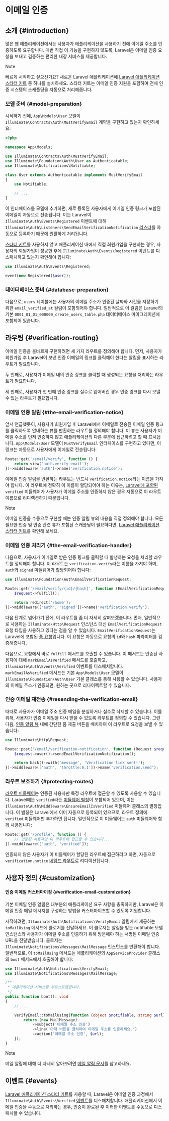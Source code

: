 # 이메일 인증













## 소개 {#introduction}

많은 웹 애플리케이션에서는 사용자가 애플리케이션을 사용하기 전에 이메일 주소를 인증하도록 요구합니다. 매번 직접 이 기능을 구현하지 않도록, Laravel은 이메일 인증 요청을 보내고 검증하는 편리한 내장 서비스를 제공합니다.

> [!NOTE]
> 빠르게 시작하고 싶으신가요? 새로운 Laravel 애플리케이션에 [Laravel 애플리케이션 스타터 키트](/laravel/12.x/starter-kits) 중 하나를 설치하세요. 스타터 키트는 이메일 인증 지원을 포함하여 전체 인증 시스템의 스캐폴딩을 자동으로 처리해줍니다.


### 모델 준비 {#model-preparation}

시작하기 전에, `App\Models\User` 모델이 `Illuminate\Contracts\Auth\MustVerifyEmail` 계약을 구현하고 있는지 확인하세요:

```php
<?php

namespace App\Models;

use Illuminate\Contracts\Auth\MustVerifyEmail;
use Illuminate\Foundation\Auth\User as Authenticatable;
use Illuminate\Notifications\Notifiable;

class User extends Authenticatable implements MustVerifyEmail
{
    use Notifiable;

    // ...
}
```

이 인터페이스를 모델에 추가하면, 새로 등록된 사용자에게 이메일 인증 링크가 포함된 이메일이 자동으로 전송됩니다. 이는 Laravel이 `Illuminate\Auth\Events\Registered` 이벤트에 대해 `Illuminate\Auth\Listeners\SendEmailVerificationNotification` [리스너](/laravel/12.x/events)를 자동으로 등록하기 때문에 원활하게 처리됩니다.

[스타터 키트](/laravel/12.x/starter-kits)를 사용하지 않고 애플리케이션 내에서 직접 회원가입을 구현하는 경우, 사용자의 회원가입이 성공한 후에 `Illuminate\Auth\Events\Registered` 이벤트를 디스패치하고 있는지 확인해야 합니다:

```php
use Illuminate\Auth\Events\Registered;

event(new Registered($user));
```


### 데이터베이스 준비 {#database-preparation}

다음으로, `users` 테이블에는 사용자의 이메일 주소가 인증된 날짜와 시간을 저장하기 위한 `email_verified_at` 컬럼이 포함되어야 합니다. 일반적으로 이 컬럼은 Laravel의 기본 `0001_01_01_000000_create_users_table.php` 데이터베이스 마이그레이션에 포함되어 있습니다.


## 라우팅 {#verification-routing}

이메일 인증을 올바르게 구현하려면 세 가지 라우트를 정의해야 합니다. 먼저, 사용자가 회원가입 후 Laravel이 보낸 인증 이메일의 링크를 클릭해야 한다는 알림을 표시하는 라우트가 필요합니다.

두 번째로, 사용자가 이메일 내의 인증 링크를 클릭할 때 생성되는 요청을 처리하는 라우트가 필요합니다.

세 번째로, 사용자가 첫 번째 인증 링크를 실수로 잃어버린 경우 인증 링크를 다시 보낼 수 있는 라우트가 필요합니다.


### 이메일 인증 알림 {#the-email-verification-notice}

앞서 언급했듯이, 사용자가 회원가입 후 Laravel에서 이메일로 전송된 이메일 인증 링크를 클릭하도록 안내하는 뷰를 반환하는 라우트를 정의해야 합니다. 이 뷰는 사용자가 이메일 주소를 먼저 인증하지 않고 애플리케이션의 다른 부분에 접근하려고 할 때 표시됩니다. `App\Models\User` 모델이 `MustVerifyEmail` 인터페이스를 구현하고 있다면, 이 링크는 자동으로 사용자에게 이메일로 전송됩니다:

```php
Route::get('/email/verify', function () {
    return view('auth.verify-email');
})->middleware('auth')->name('verification.notice');
```

이메일 인증 알림을 반환하는 라우트는 반드시 `verification.notice`라는 이름을 가져야 합니다. 이 라우트에 정확히 이 이름이 할당되어야 하는 이유는, [Laravel에 포함된](#protecting-routes) `verified` 미들웨어가 사용자가 이메일 주소를 인증하지 않은 경우 자동으로 이 라우트 이름으로 리디렉션하기 때문입니다.

> [!NOTE]
> 이메일 인증을 수동으로 구현할 때는 인증 알림 뷰의 내용을 직접 정의해야 합니다. 모든 필요한 인증 및 인증 관련 뷰가 포함된 스캐폴딩이 필요하다면, [Laravel 애플리케이션 스타터 키트](/laravel/12.x/starter-kits)를 확인해 보세요.


### 이메일 인증 처리기 {#the-email-verification-handler}

다음으로, 사용자가 이메일로 받은 인증 링크를 클릭할 때 발생하는 요청을 처리할 라우트를 정의해야 합니다. 이 라우트는 `verification.verify`라는 이름을 가져야 하며, `auth`와 `signed` 미들웨어가 할당되어야 합니다:

```php
use Illuminate\Foundation\Auth\EmailVerificationRequest;

Route::get('/email/verify/{id}/{hash}', function (EmailVerificationRequest $request) {
    $request->fulfill();

    return redirect('/home');
})->middleware(['auth', 'signed'])->name('verification.verify');
```

다음 단계로 넘어가기 전에, 이 라우트를 좀 더 자세히 살펴보겠습니다. 먼저, 일반적으로 사용하는 `Illuminate\Http\Request` 인스턴스 대신 `EmailVerificationRequest` 요청 타입을 사용하고 있다는 점을 알 수 있습니다. `EmailVerificationRequest`는 Laravel에 포함된 [폼 요청](/laravel/12.x/validation#form-request-validation)입니다. 이 요청은 자동으로 요청의 `id`와 `hash` 파라미터를 검증해줍니다.

다음으로, 요청에서 바로 `fulfill` 메서드를 호출할 수 있습니다. 이 메서드는 인증된 사용자에 대해 `markEmailAsVerified` 메서드를 호출하고, `Illuminate\Auth\Events\Verified` 이벤트를 디스패치합니다. `markEmailAsVerified` 메서드는 기본 `App\Models\User` 모델이 `Illuminate\Foundation\Auth\User` 기본 클래스를 통해 사용할 수 있습니다. 사용자의 이메일 주소가 인증되면, 원하는 곳으로 리다이렉트할 수 있습니다.


### 인증 이메일 재전송 {#resending-the-verification-email}

때때로 사용자가 이메일 주소 인증 메일을 분실하거나 실수로 삭제할 수 있습니다. 이를 위해, 사용자가 인증 이메일을 다시 받을 수 있도록 라우트를 정의할 수 있습니다. 그런 다음, [인증 알림 뷰](#the-email-verification-notice) 내에 간단한 폼 제출 버튼을 배치하여 이 라우트로 요청을 보낼 수 있습니다:

```php
use Illuminate\Http\Request;

Route::post('/email/verification-notification', function (Request $request) {
    $request->user()->sendEmailVerificationNotification();

    return back()->with('message', 'Verification link sent!');
})->middleware(['auth', 'throttle:6,1'])->name('verification.send');
```


### 라우트 보호하기 {#protecting-routes}

[라우트 미들웨어](/laravel/12.x/middleware)는 인증된 사용자만 특정 라우트에 접근할 수 있도록 사용할 수 있습니다. Laravel에는 `verified`라는 [미들웨어 별칭](/laravel/12.x/middleware#middleware-aliases)이 포함되어 있으며, 이는 `Illuminate\Auth\Middleware\EnsureEmailIsVerified` 미들웨어 클래스의 별칭입니다. 이 별칭은 Laravel에서 이미 자동으로 등록되어 있으므로, 라우트 정의에 `verified` 미들웨어만 추가하면 됩니다. 일반적으로 이 미들웨어는 `auth` 미들웨어와 함께 사용됩니다:

```php
Route::get('/profile', function () {
    // 인증된 사용자만 이 라우트에 접근할 수 있습니다...
})->middleware(['auth', 'verified']);
```

인증되지 않은 사용자가 이 미들웨어가 할당된 라우트에 접근하려고 하면, 자동으로 `verification.notice` [네임드 라우트](/laravel/12.x/routing#named-routes)로 리디렉션됩니다.


## 사용자 정의 {#customization}


#### 인증 이메일 커스터마이징 {#verification-email-customization}

기본 이메일 인증 알림은 대부분의 애플리케이션 요구 사항을 충족하지만, Laravel은 이메일 인증 메일 메시지를 구성하는 방법을 커스터마이즈할 수 있도록 지원합니다.

시작하려면, `Illuminate\Auth\Notifications\VerifyEmail` 알림에서 제공하는 `toMailUsing` 메서드에 클로저를 전달하세요. 이 클로저는 알림을 받는 notifiable 모델 인스턴스와 사용자가 이메일 주소를 인증하기 위해 방문해야 하는 서명된 이메일 인증 URL을 전달받습니다. 클로저는 `Illuminate\Notifications\Messages\MailMessage` 인스턴스를 반환해야 합니다. 일반적으로, 이 `toMailUsing` 메서드는 애플리케이션의 `AppServiceProvider` 클래스의 `boot` 메서드에서 호출해야 합니다:

```php
use Illuminate\Auth\Notifications\VerifyEmail;
use Illuminate\Notifications\Messages\MailMessage;

/**
 * 애플리케이션 서비스를 부트스트랩합니다.
 */
public function boot(): void
{
    // ...

    VerifyEmail::toMailUsing(function (object $notifiable, string $url) {
        return (new MailMessage)
            ->subject('이메일 주소 인증')
            ->line('아래 버튼을 클릭하여 이메일 주소를 인증하세요.')
            ->action('이메일 주소 인증', $url);
    });
}
```

> [!NOTE]
> 메일 알림에 대해 더 자세히 알아보려면 [메일 알림 문서](/laravel/12.x/notifications#mail-notifications)를 참고하세요.


## 이벤트 {#events}

[Laravel 애플리케이션 스타터 키트](/laravel/12.x/starter-kits)를 사용할 때, Laravel은 이메일 인증 과정에서 `Illuminate\Auth\Events\Verified` [이벤트](/laravel/12.x/events)를 디스패치합니다. 애플리케이션에서 이메일 인증을 수동으로 처리하는 경우, 인증이 완료된 후 이러한 이벤트를 수동으로 디스패치할 수 있습니다.
